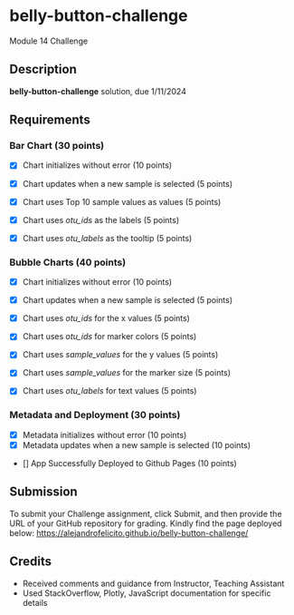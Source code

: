
# belly-button-challenge
Module 14 Challenge


## Description 
**belly-button-challenge** solution, due 1/11/2024


## Requirements 
### Bar Chart (30 points)
- [X] Chart initializes without error (10 points)
- [X] Chart updates when a new sample is selected (5 points)
- [X] Chart uses Top 10 sample values as values (5 points)
- [X] Chart uses *otu_ids* as the labels (5 points)
- [X] Chart uses *otu_labels* as the tooltip (5 points)


### Bubble Charts (40 points)
- [X] Chart initializes without error (10 points)
- [X] Chart updates when a new sample is selected (5 points)
- [X] Chart uses *otu_ids* for the x values (5 points)
- [X] Chart uses *otu_ids* for marker colors (5 points)
- [X] Chart uses *sample_values* for the y values (5 points)
- [X] Chart uses *sample_values* for the marker size (5 points)
- [X] Chart uses *otu_labels* for text values (5 points)


### Metadata and Deployment (30 points)
- [X] Metadata initializes without error (10 points)
- [X] Metadata updates when a new sample is selected (10 points)
- [] App Successfully Deployed to Github Pages (10 points)


## Submission
To submit your Challenge assignment, click Submit, and then provide the URL of your GitHub repository for grading.
Kindly find the page deployed below:
https://alejandrofelicito.github.io/belly-button-challenge/


## Credits 
* Received comments and guidance from Instructor, Teaching Assistant
* Used StackOverflow, Plotly, JavaScript documentation for specific details
